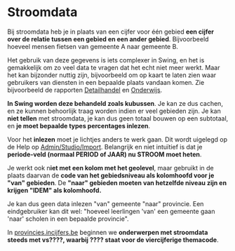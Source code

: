 # Stroomdata

Bij stroomdata heb je in plaats van een cijfer voor één gebied **een cijfer over de relatie tussen een gebied en een ander gebied**.
Bijvoorbeeld hoeveel mensen fietsen van gemeente A naar gemeente B.

Het gebruik van deze gegevens is iets complexer in Swing, en het is gemakkelijk om zo veel data te vragen dat het echt niet meer werkt.
Maar het kan bijzonder nuttig zijn, bijvoorbeeld om op kaart te laten zien waar gebruikers van diensten in een bepaalde plaats vandaan komen. 
Zie bijvoorbeeld de rapporten [Detailhandel](https://provincies.incijfers.be/databank/report/?id=rapport_detailhandel&input_geo=gemeente_41002) en [Onderwijs](https://provincies.incijfers.be/databank/report/?id=rapport_onderwijs&input_geo=gemeente_41002).

**In Swing worden deze behandeld zoals kubussen**. Je kan ze dus cachen, en ze kunnen behoorlijk traag worden indien er veel gebieden zijn.
Je kan **niet tellen** met stroomdata, je kan dus geen totaal bouwen op een subtotaal, en **je moet bepaalde types percentages inlezen**.

Voor het **inlezen** moet je lichtjes anders te werk gaan. Dit wordt uigelegd op de Help op [Admin/Studio/Import](https://provincies.incijfers.be/Admin/Studio/Import). Belangrijk en niet intuïtief is dat je **periode-veld (normaal PERIOD of JAAR) nu STROOM moet heten**.

Je werkt ook n**iet met een kolom met het geolevel**, maar gebruikt in de plaats daarvan de **code van het gebiedsniveau als kolomhoofd voor je "van" gebieden**. De **"naar" gebieden moeten van hetzelfde niveau zijn en krijgen "IDEM" als kolomhoofd.**

Je kan dus geen data inlezen "van" gemeente "naar" provincie. Een eindgebruiker kan dit wel: "hoeveel leerlingen 'van' een gemeente gaan 'naar' scholen in een bepaalde provincie".

In [provincies.incijfers.be](https://provincies.incijfers.be) beginnen we **onderwerpen met stroomdata steeds met vs????, waarbij ???? staat voor de viercijferige themacode**.
